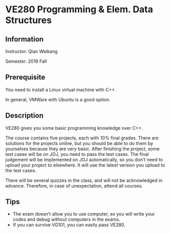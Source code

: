 # VE280 Programming & Elem. Data Structures

## Information

Instructor: Qian Weikang

Semester: 2019 Fall

## Prerequisite

You need to install a Linux virtual machine with C++.

In general, VMWare with Ubuntu is a good option.

## Description

VE280 gives you some basic programming knowledge over C++. 

The course contains five projects, each with 10% final grades. There are solutions for the projects online, but you should be able to do them by yourselves because they are very basic. After finishing the project, some test cases will be on JOJ, you need to pass the test cases. The final judgement will be implemented on JOJ automatically, so you don’t need to upload your project to elsewhere. It will use the latest version you upload to the test cases.

There will be several quizzes in the class, and will not be acknowledged in advance. Therefore, in case of unexpectation, attend all courses.

## Tips

- The exam doesn’t allow you to use computer, so you will write your codes and debug without computers in the exams.
- If you can survive VG101, you can easily pass VE280.

 
